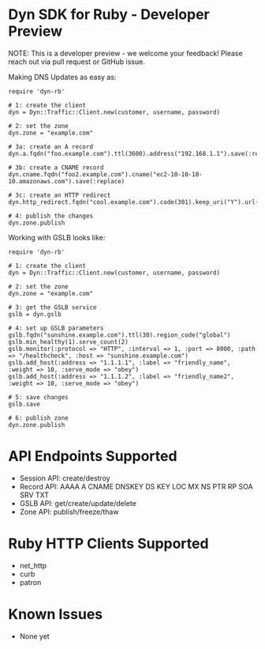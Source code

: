 # Dyn SDK for Ruby - Developer Preview

NOTE: This is a developer preview - we welcome your feedback!
Please reach out via pull request or GitHub issue.

Making DNS Updates as easy as:

    require 'dyn-rb'

    # 1: create the client
    dyn = Dyn::Traffic::Client.new(customer, username, password)

    # 2: set the zone
    dyn.zone = "example.com"

    # 3a: create an A record
    dyn.a.fqdn("foo.example.com").ttl(3600).address("192.168.1.1").save(:replace)

    # 3b: create a CNAME record
    dyn.cname.fqdn("foo2.example.com").cname("ec2-10-10-10-10.amazonaws.com").save(:replace)

    # 3c: create an HTTP redirect
    dyn.http_redirect.fqdn("cool.example.com").code(301).keep_uri("Y").url("https://maint.example.com").save(:replace)

    # 4: publish the changes
    dyn.zone.publish


Working with GSLB looks like:

    require 'dyn-rb'
   
    # 1: create the client
    dyn = Dyn::Traffic::Client.new(customer, username, password)
   
    # 2: set the zone
    dyn.zone = "example.com"
   
    # 3: get the GSLB service
    gslb = dyn.gslb
   
    # 4: set up GSLB parameters
    gslb.fqdn("sunshine.example.com").ttl(30).region_code("global")
    gslb.min_healthy(1).serve_count(2)
    gslb.monitor(:protocol => "HTTP", :interval => 1, :port => 8000, :path => "/healthcheck", :host => "sunshine.example.com")
    gslb.add_host(:address => "1.1.1.1", :label => "friendly_name", :weight => 10, :serve_mode => "obey")
    gslb.add_host(:address => "1.1.1.2", :label => "friendly_name2", :weight => 10, :serve_mode => "obey")
   
    # 5: save changes
    gslb.save
   
    # 6: publish zone
    dyn.zone.publish


# API Endpoints Supported

* Session API: create/destroy
* Record API: AAAA A CNAME DNSKEY DS KEY LOC MX NS PTR RP SOA SRV TXT
* GSLB API: get/create/update/delete
* Zone API: publish/freeze/thaw

# Ruby HTTP Clients Supported

* net_http
* curb
* patron

# Known Issues

* None yet
